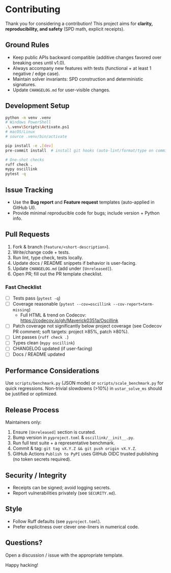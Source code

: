 # Contributing

Thank you for considering a contribution! This project aims for **clarity, reproducibility, and safety** (SPD math, explicit receipts).

## Ground Rules
- Keep public APIs backward compatible (additive changes favored over breaking ones until v1.0).
- Always accompany new features with tests (functional + at least 1 negative / edge case).
- Maintain solver invariants: SPD construction and deterministic signatures.
- Update `CHANGELOG.md` for user-visible changes.

## Development Setup
```bash
python -m venv .venv
# Windows PowerShell
.\.venv\Scripts\Activate.ps1
# macOS/Linux
# source .venv/bin/activate

pip install -e .[dev]
pre-commit install  # install git hooks (auto-lint/format/type on commit)

# One-shot checks
ruff check .
mypy oscillink
pytest -q
```

## Issue Tracking
- Use the **Bug report** and **Feature request** templates (auto-applied in GitHub UI).
- Provide minimal reproducible code for bugs; include version + Python info.

## Pull Requests
1. Fork & branch (`feature/<short-description>`).
2. Write/change code + tests.
3. Run lint, type check, tests locally.
4. Update docs / README snippets if behavior is user-facing.
5. Update `CHANGELOG.md` (add under `[Unreleased]`).
6. Open PR; fill out the PR template checklist.

### Fast Checklist
- [ ] Tests pass (`pytest -q`)
- [ ] Coverage reasonable (`pytest --cov=oscillink --cov-report=term-missing`)
	- Full HTML & trend on Codecov: https://codecov.io/gh/Maverick0351a/Oscillink
- [ ] Patch coverage not significantly below project coverage (see Codecov PR comment; soft targets: project ≥85%, patch ≥80%).
- [ ] Lint passes (`ruff check .`)
- [ ] Types clean (`mypy oscillink`)
- [ ] CHANGELOG updated (if user-facing)
- [ ] Docs / README updated

## Performance Considerations
Use `scripts/benchmark.py` (JSON mode) or `scripts/scale_benchmark.py` for quick regressions. Non-trivial slowdowns (>10%) in `ustar_solve_ms` should be justified or optimized.

## Release Process
Maintainers only:
1. Ensure `[Unreleased]` section is curated.
2. Bump version in `pyproject.toml` & `oscillink/__init__.py`.
3. Run full test suite + a representative benchmark.
4. Commit & tag: `git tag vX.Y.Z && git push origin vX.Y.Z`.
5. GitHub Actions `Publish to PyPI` uses GitHub OIDC trusted publishing (no token secrets required).

## Security / Integrity
- Receipts can be signed; avoid logging secrets.
- Report vulnerabilities privately (see `SECURITY.md`).

## Style
- Follow Ruff defaults (see `pyproject.toml`).
- Prefer explicitness over clever one-liners in numerical code.

## Questions?
Open a discussion / issue with the appropriate template.

Happy hacking!
